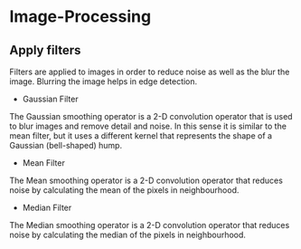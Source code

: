 # Image-Processing

## Apply filters

Filters are applied to images in order to reduce noise as well as the blur the image. Blurring the image helps in edge detection.

- Gaussian Filter

The Gaussian smoothing operator is a 2-D convolution operator that is used to blur images and remove detail and noise. In this sense it is similar to the mean filter, but it uses a different kernel that represents the shape of a Gaussian (bell-shaped) hump.

- Mean Filter

The Mean smoothing operator is a 2-D convolution operator that reduces noise by calculating the mean of the pixels in neighbourhood.

- Median Filter

The Median smoothing operator is a 2-D convolution operator that reduces noise by calculating the median of the pixels in neighbourhood.
